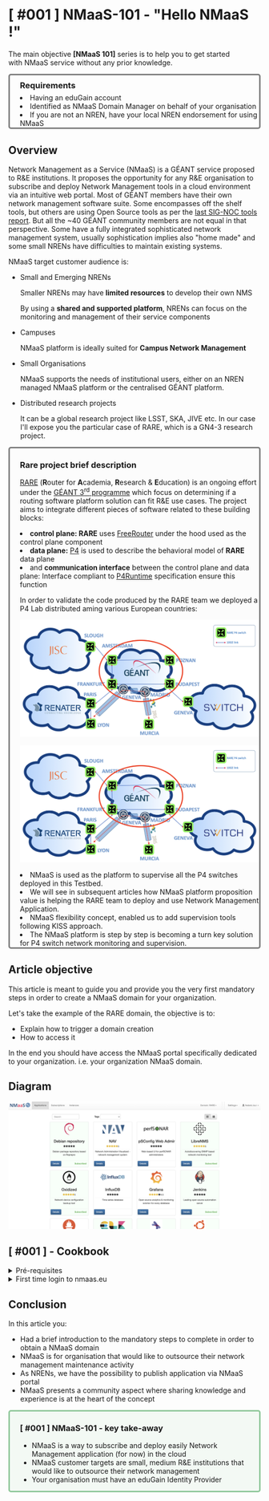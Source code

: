 # [ #001 ] NMaaS-101 - "Hello NMaaS !"

The main objective **[NMaaS 101]** series is to help you to get started with NMaaS service without any prior knowledge.

<div style="border: 3px solid gray; border-radius: 5px; padding-left: 20px;">

<h3 style="margin: 0.6em 0 0.4em;">Requirements</h3>
<li>Having an eduGain account</li> 
<li> Identified as NMaaS Domain Manager on behalf of your organisation</li>
<li> If you are not an NREN, have your local NREN endorsement for using NMaaS</li>

</div>

## Overview

Network Management as a Service (NMaaS) is a GÉANT service proposed to R&E institutions. It proposes the opportunity for any R&E organisation to subscribe and deploy Network Management tools in a cloud environment via an intuitive web portal. Most of GÉANT members have their own network management software suite. Some encompasses off the shelf tools, but others are using Open Source tools as per the [last SIG-NOC tools report](https://wiki.geant.org/display/SIGNOC/SIG-NOC+Tools+Survey+2019). But all the ~40 GÉANT community members are not equal in that perspective. Some have a fully integrated sophisticated network management system, usually sophistication implies also "home made" and some small NRENs have difficulties to maintain existing systems.

NMaaS target customer audience is:

- Small and Emerging NRENs

  Smaller NRENs may have **limited resources** to develop their own NMS

  By using a **shared and supported platform**, NRENs can focus on the monitoring and management of their service components

- Campuses

  NMaaS platform is ideally suited for **Campus Network Management**

- Small Organisations

  NMaaS supports the needs of institutional users, either on an NREN managed NMaaS platform or the centralised GÉANT platform.

- Distributed research projects

  It can be a global research project like LSST, SKA, JIVE etc. In our case I'll expose you the particular case of RARE, which is a GN4-3 research project.


<div style="border: 3px solid gray; border-radius: 5px; padding-left: 20px; background-color: #fcfcfc;">

<h3> Rare project brief description </h3>

<a href="https://wiki.geant.org/display/RARE">RARE</a> (<b>R</b>outer for <b>A</b>cademia, <b>R</b>esearch & <b>E</b>ducation) is an ongoing effort under the <a href="https://www.geant.org/Projects/GEANT_Project_GN4-3">GÉANT 3<sup>rd</sup> programme</a> which focus on determining if a routing software platform solution can fit R&E use cases. The project aims to integrate different pieces of software related to these building blocks:

<li> <b>control plane: RARE</b> uses <a href="http://freerouter.nop.hu/">FreeRouter</a> under the hood used as the control plane component </li>
<li> <b>data plane:</b> <a href="https://p4.org/">P4</a> is used to describe the behavioral model of <b>RARE</b> data plane </li>
<li> and <b>communication interface</b> between the control plane and data plane: Interface compliant to <a href="https://github.com/p4lang/p4runtime"> P4Runtime</a> specification ensure this function </li>

In order to validate the code produced by the RARE team we deployed a P4 Lab distributed aming various European countries:

<img src="../img/blog-nmaas-101-1-1.png" width="550">

![Test](../img/blog-nmaas-101-1-1.png) 

<li> NMaaS is used as the platform to supervise all the P4 switches deployed in this Testbed.</li>
<li> We will see in subsequent articles how NMaaS platform proposition value is helping the RARE team to deploy and use Network Management Application.</li>
<li> NMaaS flexibility concept, enabled us to add supervision tools following KISS approach. </li>
<li> The NMaaS platform is step by step is becoming a turn key solution for P4 switch network monitoring and supervision.</li>

</div>


## Article objective

This article is meant to guide you and provide you the very first mandatory steps in order to create a NMaaS domain for your organization.

Let's take the example of the RARE domain, the objective is to:

- Explain how to trigger a domain creation
- How to access it

In the end you should have access the NMaaS portal specifically dedicated to your organization. i.e. your organization NMaaS domain.

## Diagram

<img src="../img/blog-nmaas-101-1-2.png" width="550">


## [ #001 ] - Cookbook
<details>
<summary>Pré-requisites</summary>

- eduGain R&E IDP
  
  Your organization should be part of the eduGain R&E federated Identity provider.

- Designated as NMaaS domain manager internally by your organisation

  Usually, this is CIO role, but at least you should have been granted the privileges to deploy applications on behalf of your institution.

</details>

<details>
<summary>First time login to nmaas.eu</summary>

- Via your favorite browser, go to nmaas.eu, you should be granted by a welcome page:

<img src="../img/blog-nmaas-101-1-3.png" width="550">

- Click on "Login / Register" button and then "Federated login"

<img src="../img/blog-nmaas-101-1-4.png" width="550">

- You should be now familiar with eduGain authentication system

<img src="../img/blog-nmaas-101-1-5.png" width="550">

- You should be now familiar with national eduGain authentication system

<img src="../img/blog-nmaas-101-1-6.png" width="550">

- During first login you are asked to submit additional account information and login again

<img src="../img/blog-nmaas-101-1-7.png" width="550">

- At this point you should now have access to NMaaS portal but with no domain

<img src="../img/blog-nmaas-101-1-8.png" width="550">

- At that precise point your connection attempt is logged by the NMaaS team and your email contact associated to your eduGain account
- The final step is to send a mail to <a href="mailto:nmaas@lists.geant.org">nmaas@lists.geant.org</a>

This mail should briefly present your organisation, eventually your project, mention the domain name (like RARE in my case) and have the endorsement of your local NREN.

With these information the NMaaS team should be able to:

- create the NMaaS domain you specified in your request
- associate your eduGain account as Domain manager for your organisation


## Verification

<details>
<summary>Check your NMaaS domain is created and that you are Domain manager for your organization</summary>

<img src="../img/blog-nmaas-101-1-9.png" width="550">

Congratulations! Your organisation has now a NMaaS domain and you are Domain manager for your organisation ! 

</details>

</details>


## Conclusion

In this article you:

- Had a brief introduction to the mandatory steps to complete in order to obtain a NMaaS domain
- NMaaS is for organisation that would like to outsource their network management maintenance activity
- As NRENs, we have the possibility to publish application via NMaaS portal
- NMaaS presents a community aspect where sharing knowledge and experience is at the heart of the concept

<div style="border: 3px solid #91c89c; border-radius: 5px; padding-left: 20px; background-color: #f3f9f4">

### [ #001 ] NMaaS-101 - key take-away

- NMaaS is a way to subscribe and deploy easily Network Management application (for now) in the cloud
- NMaaS customer targets are small, medium R&E institutions that would like to outsource their network management
- Your organisation must have an eduGain Identity Provider
</div>
